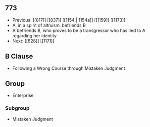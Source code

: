 ## 773
- Previous: [[817]] [[837]] [[1154 | 1154a]] [[1159]] [[1173]] 
- A, in a spirit of altruism, befriends B
- A befriends B, who proves to be a transgressor who has lied to A regarding her identity
- Next: [[828]] [[1171]] 

## B Clause
- Following a Wrong Course through Mistaken Judgment

## Group
- Enterprise

### Subgroup
- Mistaken Judgment

